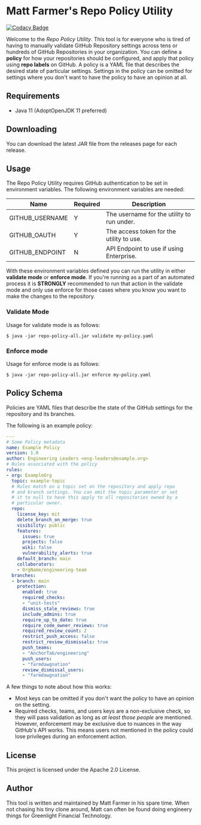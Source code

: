 # Matt Farmer's Repo Policy Utility

[![Codacy Badge](https://api.codacy.com/project/badge/Grade/66af2fc4ddd647a7a3788397202d337b)](https://app.codacy.com/gh/farmdawgnation/repo-policy?utm_source=github.com&utm_medium=referral&utm_content=farmdawgnation/repo-policy&utm_campaign=Badge_Grade_Settings)

Welcome to the *Repo Policy Utility*. This tool is for everyone who is tired of
having to manually validate GitHub Repository settings across tens or hundreds
of GitHub Repositories in your organization. You can define a **policy** for
how your repositories should be configured, and apply that policy using
**repo labels** on GitHub. A policy is a YAML file that describes the desired
state of particular settings. Settings in the policy can be omitted for settings
where you don't want to have the policy to have an opinion at all.

## Requirements

* Java 11 (AdoptOpenJDK 11 preferred)

## Downloading

You can download the latest JAR file from the releases page for each release.

## Usage

The Repo Policy Utility requires GitHub authentication to be set in environment
variables. The following environment variables are needed:

|Name           | Required | Description                              |
|---------------|----------|------------------------------------------|
|GITHUB_USERNAME|Y         |The username for the utility to run under.|
|GITHUB_OAUTH   |Y         |The access token for the utility to use.  |
|GITHUB_ENDPOINT|N         |API Endpoint to use if using Enterprise.  |

With these environment variables defined you can run the utility in either
**validate mode** or **enforce mode**. If you're running as a part of an
automated process it is **STRONGLY** recommended to run that action in
the validate mode and only use enforce for those cases where you know
you want to make the changes to the repository.

### Validate Mode

Usage for validate mode is as follows:

```
$ java -jar repo-policy-all.jar validate my-policy.yaml
```

### Enforce mode

Usage for enforce mode is as follows:

```
$ java -jar repo-policy-all.jar enforce my-policy.yaml
```

## Policy Schema

Policies are YAML files that describe the state of the GitHub settings for
the repository and its branches.

The following is an example policy:

```yaml
---
# Some Policy metadata
name: Example Policy
version: 1.0
author: Engineering Leaders <eng-leaders@example.org>
# Rules associated with the policy
rules:
- org: ExampleOrg
  topic: example-topic
  # Rules match on a topic set on the repository and apply repo
  # and branch settings. You can omit the topic parameter or set
  # it to null to have this apply to all repositories owned by a
  # particular owner.
  repo:
    license_key: mit
    delete_branch_on_merge: true
    visibility: public
    features:
      issues: true
      projects: false
      wiki: false
      vulnerability_alerts: true
    default_branch: main
    collaborators:
    - OrgName/engineering-team
  branches:
  - branch: main
    protection:
      enabled: true
      required_checks:
      - "unit-tests"
      dismiss_stale_reviews: true
      include_admins: true
      require_up_to_date: true
      require_code_owner_reviews: true
      required_review_count: 2
      restrict_push_access: false
      restrict_review_dismissals: true
      push_teams:
      - "AnchorTab/engineering"
      push_users:
      - "farmdawgnation"
      review_dismissal_users:
      - "farmdawgnation"
```

A few things to note about how this works:
- Most keys can be omitted if you don't want the policy to have an
  opinion on the setting.
- Required checks, teams, and users keys are a non-exclusive check, so
  they will pass validation as long as _at least those people_ are
  mentioned. However, enforcement may be exclusive due to nuances in the
  way GitHub's API works. This means users not mentioned in the policy
  could lose privileges during an enforcement action.
  
## License

This project is licensed under the Apache 2.0 License.

## Author

This tool is written and maintained by Matt Farmer in his spare time.
When not chasing his tiny clone around, Matt can often be found doing
engineery things for Greenlight Financial Technology.
